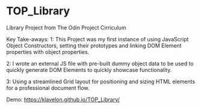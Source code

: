 # TOP_Library
Library Project from The Odin Project Cirriculum

Key Take-aways:
1: This Project was my first instance of using JavaScript Object Constructors, setting their prototypes and linking DOM Element properties with object properties.

2: I wrote an external JS file with pre-built dummy object data to be used to quickly generate DOM Elements to quickly showcase functionality.

3: Using a streamlined Grid layout for positioning and sizing HTML elements for a professional document flow.


Demo: https://klavelon.github.io/TOP_Library/